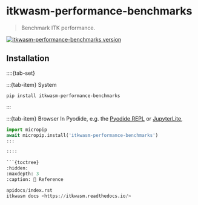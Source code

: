itkwasm-performance-benchmarks
=======

> Benchmark ITK performance.

[![itkwasm-performance-benchmarks version](https://badge.fury.io/py/itkwasm_performance_benchmarks.svg)](https://pypi.org/project/itkwasm_performance_benchmarks/)

## Installation

::::{tab-set}

:::{tab-item} System
```shell
pip install itkwasm-performance-benchmarks
```
:::

:::{tab-item} Browser
In Pyodide, e.g. the [Pyodide REPL](https://pyodide.org/en/stable/console.html) or [JupyterLite](https://jupyterlite.readthedocs.io/en/latest/try/lab),

```python
import micropip
await micropip.install('itkwasm-performance-benchmarks')
:::

::::

```{toctree}
:hidden:
:maxdepth: 3
:caption: 📖 Reference

apidocs/index.rst
itkwasm docs <https://itkwasm.readthedocs.io/>
```